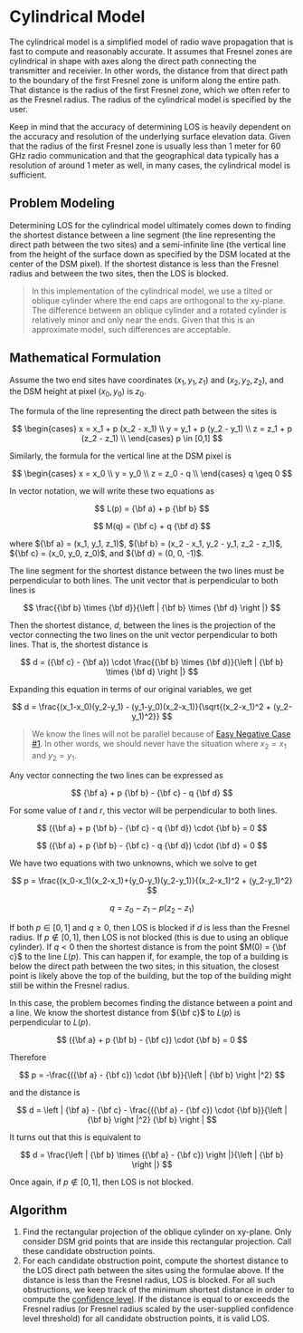 # Cylindrical Model

The cylindrical model is a simplified model of radio wave propagation that is
fast to compute and reasonably accurate. It assumes that Fresnel zones are
cylindrical in shape with axes along the direct path connecting the transmitter
and receivier. In other words, the distance from that direct path to the
boundary of the first Fresnel zone is uniform along the entire path. That
distance is the radius of the first Fresnel zone, which we often refer to as
the Fresnel radius. The radius of the cylindrical model is specified by the
user.

Keep in mind that the accuracy of determining LOS is heavily dependent on the
accuracy and resolution of the underlying surface elevation data. Given that
the radius of the first Fresnel zone is usually less than 1 meter for 60 GHz
radio communication and that the geographical data typically has a resolution
of around 1 meter as well, in many cases, the cylindrical model is sufficient.

## Problem Modeling

Determining LOS for the cylindrical model ultimately comes down to finding the
shortest distance between a line segment (the line representing the direct path
between the two sites) and a semi-infinite line (the vertical line from the
height of the surface down as specified by the DSM located at the center of the
DSM pixel). If the shortest distance is less than the Fresnel radius and
between the two sites, then the LOS is blocked.

> In this implementation of the cylindrical model, we use a tilted or oblique
cylinder where the end caps are orthogonal to the xy-plane. The difference
between an oblique cylinder and a rotated cylinder is relatively minor and only
near the ends. Given that this is an approximate model, such differences are
acceptable.

## Mathematical Formulation

Assume the two end sites have coordinates $(x_1​,y_1​,z_1​)$ and
$(x_2​,y_2​,z_2​)$, and the DSM height at pixel $(x_0​,y_0​)$ is $z_0$.

The formula of the line representing the direct path between the sites is

$$
\begin{cases}
x = x_1 + p (x_2 - x_1) \\
y = y_1 + p (y_2 - y_1) \\
z = z_1 + p (z_2 - z_1) \\
\end{cases}
p \in [0,1]
$$

Similarly, the formula for the vertical line at the DSM pixel is

$$
\begin{cases}
x = x_0 \\
y = y_0 \\
z = z_0 - q \\
\end{cases}
q \geq 0
$$

In vector notation, we will write these two equations as

$$
L(p) = {\bf a} + p {\bf b}
$$

$$
M(q) = {\bf c} + q {\bf d}
$$

where ${\bf a} = (x_1, y_1, z_1)$, ${\bf b} = (x_2 - x_1, y_2 - y_1, z_2 - z_1)$, ${\bf c} = (x_0, y_0, z_0)$, and ${\bf d} = (0, 0, -1)$.

The line segment for the shortest distance between the two lines must be
perpendicular to both lines. The unit vector that is perpendicular to both
lines is

$$
\frac{{\bf b}  \times {\bf d}}{\left | {\bf b}  \times {\bf d} \right |}
$$

Then the shortest distance, $d$, between the lines is the projection of the
vector connecting the two lines on the unit vector perpendicular to both lines.
That is, the shortest distance is

$$
d = ({\bf c} - {\bf a}) \cdot \frac{{\bf b}  \times {\bf d}}{\left | {\bf b}  \times {\bf d} \right |}
$$

Expanding this equation in terms of our original variables, we get

$$
d = \frac{(x_1-x_0)(y_2-y_1) - (y_1-y_0)(x_2-x_1)}{\sqrt{(x_2-x_1)^2 + (y_2-y_1)^2}}
$$

> We know the lines will not be parallel because of
[Easy Negative Case #1](Easy_Negative_Cases.md). In other words, we should
never have the situation where $x_2 = x_1$ and $y_2 = y_1$.

Any vector connecting the two lines can be expressed as

$$
{\bf a} + p {\bf b} - {\bf c} - q {\bf d}
$$

For some value of $t$ and $r$, this vector will be perpendicular to both lines.

$$
({\bf a} + p {\bf b} - {\bf c} - q {\bf d}) \cdot {\bf b} = 0
$$

$$
({\bf a} + p {\bf b} - {\bf c} - q {\bf d}) \cdot {\bf d} = 0
$$

We have two equations with two unknowns, which we solve to get

$$
p = \frac{(x_0-x_1)(x_2-x_1)+(y_0-y_1)(y_2-y_1)}{(x_2-x_1)^2 + (y_2-y_1)^2}
$$

$$
q = z_0 - z_1 -p(z_2-z_1)
$$

If both $p \in [0,1]$ and $q \geq 0$, then LOS is blocked if $d$ is less than
the Fresnel radius. If $p \notin [0, 1]$, then LOS is not blocked (this is due
to using an oblique cylinder). If $q < 0$ then the shortest distance is from
the point $M(0) = {\bf c}$ to the line $L(p)$. This can happen if, for example,
the top of a building is below the direct path between the two sites; in this
situation, the closest point is likely above the top of the building, but the
top of the building might still be within the Fresnel radius.

In this case, the problem becomes finding the distance between a point and a
line. We know the shortest distance from ${\bf c}$ to $L(p)$ is perpendicular to $L(p)$.

$$
({\bf a} + p {\bf b} - {\bf c}) \cdot {\bf b} = 0
$$

Therefore

$$
p = -\frac{({\bf a} - {\bf c}) \cdot {\bf b}}{\left | {\bf b} \right |^2}
$$

and the distance is

$$
d = \left | {\bf a} - {\bf c} - \frac{({\bf a} - {\bf c}) \cdot {\bf b}}{\left | {\bf b} \right |^2} {\bf b} \right |
$$

It turns out that this is equivalent to

$$
d = \frac{\left | {\bf b} \times ({\bf a} - {\bf c}) \right |}{\left | {\bf b} \right |}
$$

Once again, if $p \notin [0, 1]$, then LOS is not blocked.

## Algorithm

1. Find the rectangular projection of the oblique cylinder on xy-plane. Only
   consider DSM grid points that are inside this rectangular projection. Call
   these candidate obstruction points.
2. For each candidate obstruction point, compute the shortest distance to the
   LOS direct path between the sites using the formulae above. If the distance
   is less than the Fresnel radius, LOS is blocked. For all such obstructions,
   we keep track of the minimum shortest distance in order to compute the
   [confidence level](Confidence_Level.md). If the distance is equal to or
   exceeds the Fresnel radius (or Fresnel radius scaled by the user-supplied
   confidence level threshold) for all candidate obstruction points, it is
   valid LOS.
